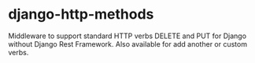 # django-http-methods

Middleware to support standard HTTP verbs DELETE and PUT for Django without Django Rest Framework. Also available for add another or custom verbs.